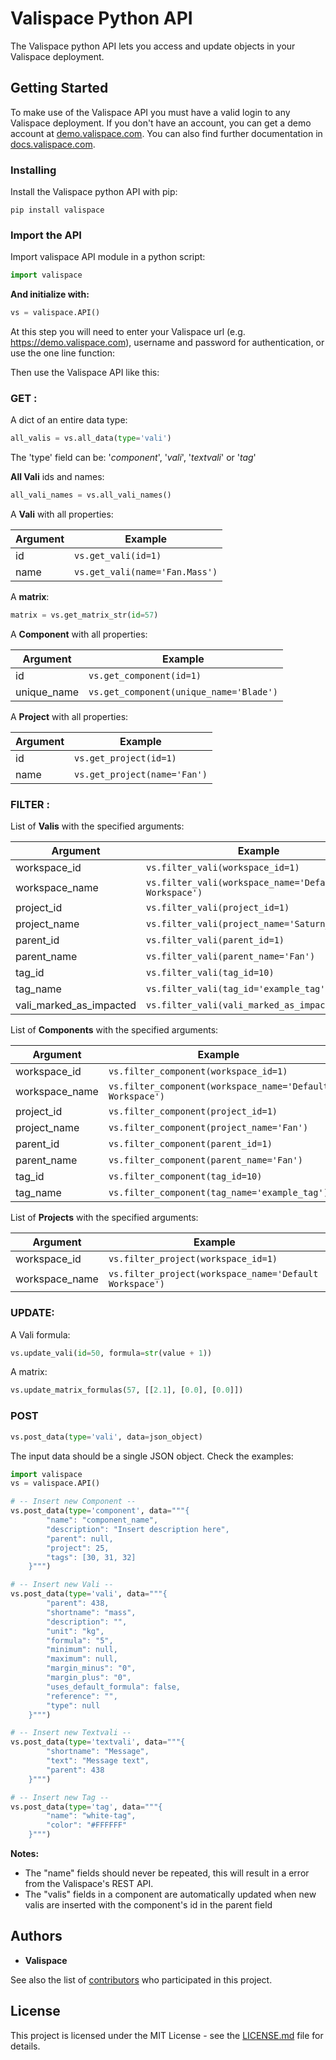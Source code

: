 # Valispace Python API

The Valispace python API lets you access and update objects in your Valispace deployment.

## Getting Started

To make use of the Valispace API you must have a valid login to any Valispace deployment. If you don't have an account, you can get a demo account at [demo.valispace.com](https://demo.valispace.com). You can also find further documentation in [docs.valispace.com](http://www.valispace.com/docs/).

### Installing

Install the Valispace python API with pip:

```
pip install valispace
```

### Import the API

Import valispace API module in a python script:

```python
import valispace
```

**And initialize with:**

```python
vs = valispace.API()
```

At this step you will need to enter your Valispace url (e.g. https://demo.valispace.com), username and password for authentication, or use the one line function:

Then use the Valispace API like this:


### GET :

A dict of an entire data type:
```python
all_valis = vs.all_data(type='vali')
```
The 'type' field can be: '*component*', '*vali*', '*textvali*' or '*tag*'

**All Vali** ids and names:
```python
all_vali_names = vs.all_vali_names()
```

A **Vali** with all properties:

Argument | Example
------------- | -------------
id | `vs.get_vali(id=1)`
name | `vs.get_vali(name='Fan.Mass')`

A **matrix**:

```python
matrix = vs.get_matrix_str(id=57)
```


A **Component** with all properties:

Argument | Example
------------- | -------------
id | `vs.get_component(id=1)`
unique_name | `vs.get_component(unique_name='Blade')`


A **Project** with all properties:

Argument | Example
------------- | -------------
id | `vs.get_project(id=1)`
name | `vs.get_project(name='Fan')`

### FILTER :


List of **Valis** with the specified arguments:

Argument | Example
------------- | -------------
workspace_id | `vs.filter_vali(workspace_id=1)`
workspace_name | `vs.filter_vali(workspace_name='Default Workspace')`
project_id | `vs.filter_vali(project_id=1)`
project_name | `vs.filter_vali(project_name='Saturn_V')`
parent_id | `vs.filter_vali(parent_id=1)`
parent_name | `vs.filter_vali(parent_name='Fan')`
tag_id | `vs.filter_vali(tag_id=10)`
tag_name | `vs.filter_vali(tag_id='example_tag')`
vali_marked_as_impacted | `vs.filter_vali(vali_marked_as_impacted='10')`


List of **Components** with the specified arguments:

Argument | Example
------------- | -------------
workspace_id | `vs.filter_component(workspace_id=1)`
workspace_name | `vs.filter_component(workspace_name='Default Workspace')`
project_id | `vs.filter_component(project_id=1)`
project_name | `vs.filter_component(project_name='Fan')`
parent_id | `vs.filter_component(parent_id=1)`
parent_name | `vs.filter_component(parent_name='Fan')`
tag_id | `vs.filter_component(tag_id=10)`
tag_name | `vs.filter_component(tag_name='example_tag')`


List of **Projects** with the specified arguments:

Argument | Example
------------- | -------------
workspace_id | `vs.filter_project(workspace_id=1)`
workspace_name | `vs.filter_project(workspace_name='Default Workspace')`

### UPDATE: 
A Vali formula:
```python
vs.update_vali(id=50, formula=str(value + 1))
```

A matrix:
```python
vs.update_matrix_formulas(57, [[2.1], [0.0], [0.0]])
```


### POST
```python
vs.post_data(type='vali', data=json_object)
```

The input data should be a single JSON object. Check the examples:
```python
import valispace
vs = valispace.API()

# -- Insert new Component --
vs.post_data(type='component', data="""{
        "name": "component_name",
        "description": "Insert description here",
        "parent": null,
        "project": 25,
        "tags": [30, 31, 32]
    }""")

# -- Insert new Vali --
vs.post_data(type='vali', data="""{
        "parent": 438,
        "shortname": "mass",
        "description": "",
        "unit": "kg",
        "formula": "5",
        "minimum": null,
        "maximum": null,
        "margin_minus": "0",
        "margin_plus": "0",
        "uses_default_formula": false,
        "reference": "",
        "type": null
    }""")

# -- Insert new Textvali --
vs.post_data(type='textvali', data="""{
        "shortname": "Message",
        "text": "Message text",
        "parent": 438
    }""")

# -- Insert new Tag --
vs.post_data(type='tag', data="""{
        "name": "white-tag",
        "color": "#FFFFFF"
    }""")
```

**Notes:**
- The "name" fields should never be repeated, this will result in a error from the Valispace's REST API.
- The "valis" fields in a component are automatically updated when new valis are inserted with the component's id in the parent field

<!-- ## Contributing

Please read [CONTRIBUTING.md](https://gist.github.com/PurpleBooth/b24679402957c63ec426) for details on our code of conduct, and the process for submitting pull requests to us. -->

## Authors

* **Valispace**

See also the list of [contributors](https://github.com/your/project/contributors) who participated in this project.

## License

This project is licensed under the MIT License - see the [LICENSE.md](LICENSE.md) file for details.

<!-- ## Acknowledgments

* Hat tip to anyone who's code was used
* Inspiration
* etc -->
